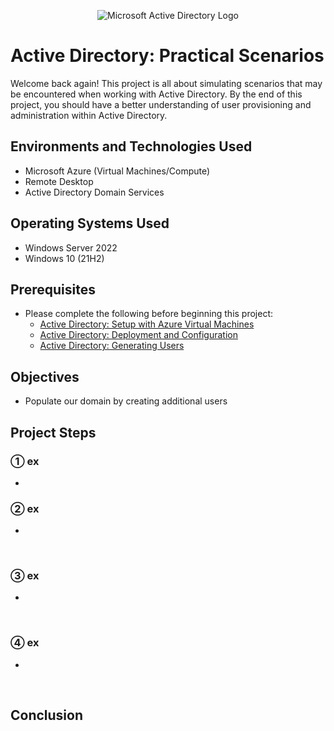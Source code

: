 <p align="center">
<img src="https://i.imgur.com/pU5A58S.png" alt="Microsoft Active Directory Logo"/>
</p>

<h1>Active Directory: Practical Scenarios</h1>
Welcome back again!  This project is all about simulating scenarios that may be encountered when working with Active Directory.  By the end of this project, you should have a better understanding of user provisioning and administration within Active Directory.
<br />

<h2>Environments and Technologies Used</h2>

- Microsoft Azure (Virtual Machines/Compute)
- Remote Desktop
- Active Directory Domain Services

<h2>Operating Systems Used </h2>

- Windows Server 2022
- Windows 10 (21H2)

<h2>Prerequisites</h2>

-  Please complete the following before beginning this project:
    - <a href="https://github.com/christianDCdev/active-directory-setup">Active Directory: Setup with Azure Virtual Machines</a>
    - <a href="https://github.com/christianDCdev/ad-deploy-and-config">Active Directory: Deployment and Configuration</a>
    - <a href="https://github.com/christianDCdev/ad-user-generation">Active Directory: Generating Users</a>

<h2>Objectives</h2>

- Populate our domain by creating additional users

<h2>Project Steps</h2>

<h3>&#9312; ex</h3>
<p>

- 
  
</p>

<h3>&#9313; ex</h3>

<p>

- 

</p>
<br />

<h3>&#9314; ex</h3>

<p>

- 
  
</p>
<br />

<h3>&#9315; ex</h3>

<p>

- 
  
</p>
<br />

<h2>Conclusion</h2>

<p>
  

</p>
